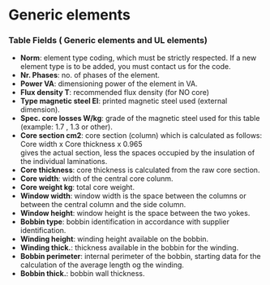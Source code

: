 # Generic elements
### Table Fields ( Generic elements and UL elements)

- **Norm**: element type coding, which must be strictly respected. If a new element type is to be added, you must contact us for the code.
- **Nr. Phases**: no. of phases of the element.
- **Power VA**:	dimensioning power of the element in VA.
- **Flux density T**: recommended flux density (for NO core)
- **Type magnetic steel EI**: printed magnetic steel used (external dimension).
- **Spec. core losses  W/kg**: grade of the magnetic steel  used for this table (example: 1.7 , 1.3 or other).
- **Core section cm2**:	core section (column) which is calculated as follows:<br>
	Core width x Core thickness x 0.965 
<br> gives the actual section, less the spaces occupied by the insulation of the individual laminations.
- **Core thickness**: core thickness is calculated from the raw core section.
- **Core width**: width of the central core colunm.
- **Core weight kg**: total core weight.
- **Window width**:	window width is the space between the columns or between the central column and the side column.
- **Window height**: window height is the space between the two yokes.
- **Bobbin type**: bobbin identification in accordance with supplier identification.
- **Winding height**: winding height available on the bobbin.
- **Winding thick.**: thickness available in the bobbin for the winding.
- **Bobbin perimeter**: internal perimeter of the bobbin, starting data for the calculation of the average length og the winding.
- **Bobbin thick.**: bobbin wall thickness.